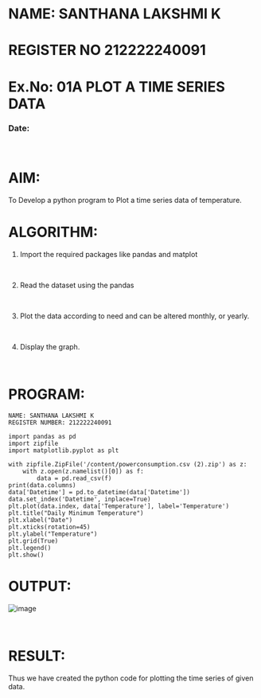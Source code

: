 # NAME: SANTHANA LAKSHMI K
# REGISTER NO 212222240091
# Ex.No: 01A PLOT A TIME SERIES DATA
###  Date: 
<BR>

# AIM:
To Develop a python program to Plot a time series data of temperature.
<BR>

# ALGORITHM:
1. Import the required packages like pandas and matplot
<BR>

2. Read the dataset using the pandas
<BR>


3. Plot the data according to need and can be altered monthly, or yearly.
<BR>

4. Display the graph.
<BR>
   
# PROGRAM:
```
NAME: SANTHANA LAKSHMI K
REGISTER NUMBER: 212222240091
```
```
import pandas as pd
import zipfile
import matplotlib.pyplot as plt

with zipfile.ZipFile('/content/powerconsumption.csv (2).zip') as z:
    with z.open(z.namelist()[0]) as f:
        data = pd.read_csv(f)
print(data.columns)
data['Datetime'] = pd.to_datetime(data['Datetime'])
data.set_index('Datetime', inplace=True)
plt.plot(data.index, data['Temperature'], label='Temperature')
plt.title("Daily Minimum Temperature")
plt.xlabel("Date")
plt.xticks(rotation=45)
plt.ylabel("Temperature")
plt.grid(True)
plt.legend()
plt.show()

```

# OUTPUT:
![image](https://github.com/user-attachments/assets/57609a0f-ffe7-4560-8246-0a6f25b4df99)

<BR>

# RESULT:
Thus we have created the python code for plotting the time series of given data.
